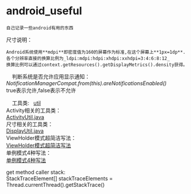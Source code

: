 # android_useful
    自己记录一些android有用的东西

尺寸说明：

    Android系统使用**mdpi**即密度值为160的屏幕作为标准,在这个屏幕上**1px=1dp**.  
    各个分辨率直接的换算比例为_ldpi:mdpi:hdpi:xhdpi:xxhdpi=3:4:6:8:12_  
    换算比例可以通过context.getResources().getDisplayMetrics().density获得。  
    
判断系统是否允许应用显示通知：  
_NotificationManagerCompat.from(this).areNotificationsEnabled()_  
true表示允许,false表示不允许  


    
工具类:  
[util](https://github.com/nesger/android_useful/tree/master/util)  
Activity相关的工具类：   
[ActivityUtil.java](https://github.com/nesger/android_useful/blob/master/util/ActivityUtil.java)  
尺寸相关的工具类：  
    [DisplayUtil.java](https://github.com/nesger/android_useful/blob/master/util/DisplayUtil.java)  
ViewHolder模式超简洁写法：  
    [ViewHolder模式超简洁写法](https://github.com/nesger/android_useful/blob/master/util/ViewHolder.java)  
单例模式4种写法：  
    [单例模式4种写法](https://github.com/nesger/android_useful/tree/master/singleton)

get method caller stack:  
StackTraceElement[] stackTraceElements = Thread.currentThread().getStackTrace()
